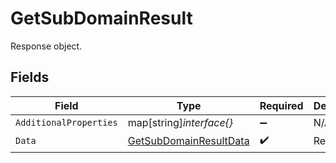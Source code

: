 # GetSubDomainResult

Response object.


## Fields

| Field                                                                   | Type                                                                    | Required                                                                | Description                                                             |
| ----------------------------------------------------------------------- | ----------------------------------------------------------------------- | ----------------------------------------------------------------------- | ----------------------------------------------------------------------- |
| `AdditionalProperties`                                                  | map[string]*interface{}*                                                | :heavy_minus_sign:                                                      | N/A                                                                     |
| `Data`                                                                  | [GetSubDomainResultData](../../models/shared/getsubdomainresultdata.md) | :heavy_check_mark:                                                      | Result data.                                                            |